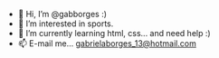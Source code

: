 - 👋 Hi, I’m @gabborges :)
- 👀 I’m interested in sports.
- 🌱 I’m currently learning html, css... and need help :)
- 📫 E-mail me... gabrielaborges_13@hotmail.com

<!---
gabborges/gabborges is a ✨ special ✨ repository because its `README.md` (this file) appears on your GitHub profile.
You can click the Preview link to take a look at your changes.
--->
